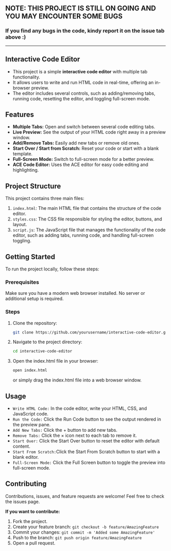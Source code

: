 ## NOTE: THIS PROJECT IS STILL ON GOING AND YOU MAY ENCOUNTER SOME BUGS
### If you find any bugs in the code, kindy report it on the issue tab above :)
-----------

## Interactive Code Editor

- This project is a simple **interactive code editor** with multiple tab functionality.
- It allows users to write and run HTML code in real-time, offering an in-browser preview.
- The editor includes several controls, such as adding/removing tabs, running code, resetting the editor, and toggling full-screen mode.

## Features

- **Multiple Tabs:** Open and switch between several code editing tabs.
- **Live Preview:** See the output of your HTML code right away in a preview window.
- **Add/Remove Tabs:** Easily add new tabs or remove old ones.
- **Start Over / Start from Scratch:** Reset your code or start with a blank template.
- **Full-Screen Mode:** Switch to full-screen mode for a better preview.
- **ACE Code Editor:** Uses the ACE editor for easy code editing and highlighting.

## Project Structure

This project contains three main files:

1. `index.html`: The main HTML file that contains the structure of the code editor.
2. `styles.css`: The CSS file responsible for styling the editor, buttons, and layout.
3. `script.js`: The JavaScript file that manages the functionality of the code editor, such as adding tabs, running code, and handling full-screen toggling.

## Getting Started

To run the project locally, follow these steps:

### Prerequisites

Make sure you have a modern web browser installed. No server or additional setup is required.

### Steps

1. Clone the repository:

   ```bash
   git clone https://github.com/yourusername/interactive-code-editor.git
   ```

2. Navigate to the project directory:
   ```bash
   cd interactive-code-editor
   ```

3. Open the index.html file in your browser:
   ```bash
   open index.html
   ```
   or simply drag the index.html file into a web browser window.

## Usage

- `Write HTML Code:`   In the code editor, write your HTML, CSS, and JavaScript code.
- `Run the Code:`      Click the Run Code button to see the output rendered in the preview pane.
- `Add New Tabs:`      Click the + button to add new tabs.
- `Remove Tabs:`       Click the × icon next to each tab to remove it.
- `Start Over:`        Click the Start Over button to reset the editor with default content.
- `Start From Scratch:`Click the Start From Scratch button to start with a blank editor.
- `Full-Screen Mode:`  Click the Full Screen button to toggle the preview into full-screen mode.
   
## Contributing
Contributions, issues, and feature requests are welcome! Feel free to check the issues page.

**If you want to contribute:**

1. Fork the project.
2. Create your feature branch: `git checkout -b feature/AmazingFeature`
3. Commit your changes: `git commit -m 'Added some AmazingFeature'`
4. Push to the branch: `git push origin feature/AmazingFeature`
5. Open a pull request.
